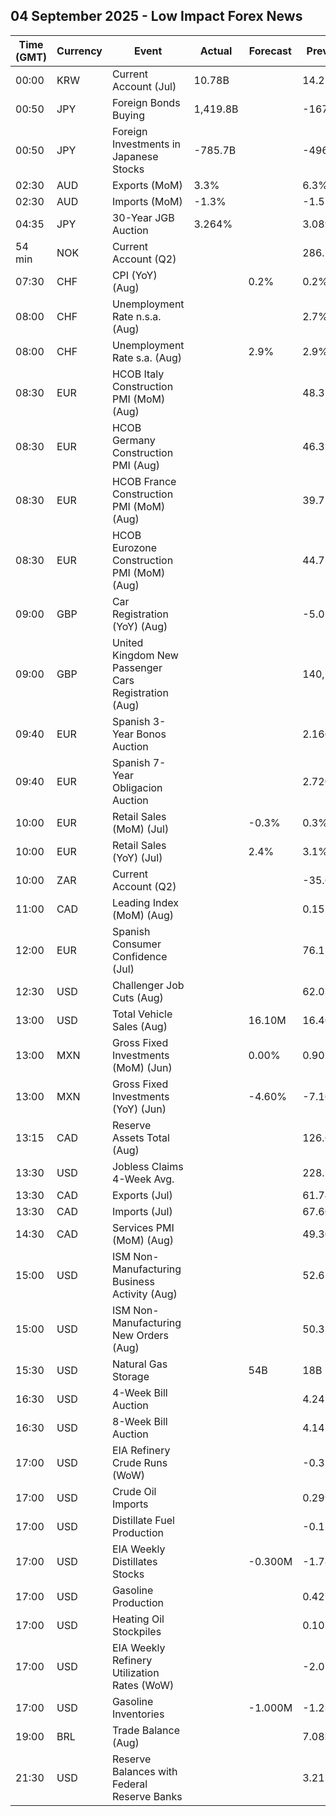 ## 04 September 2025 - Low Impact Forex News

| Time (GMT) | Currency | Event | Actual | Forecast | Previous |
|------|----------|-------|--------|----------|----------|
| 00:00 | KRW | Current Account (Jul) | 10.78B |  | 14.27B |
| 00:50 | JPY | Foreign Bonds Buying | 1,419.8B |  | -167.2B |
| 00:50 | JPY | Foreign Investments in Japanese Stocks | -785.7B |  | -496.2B |
| 02:30 | AUD | Exports (MoM) | 3.3% |  | 6.3% |
| 02:30 | AUD | Imports (MoM) | -1.3% |  | -1.5% |
| 04:35 | JPY | 30-Year JGB Auction | 3.264% |  | 3.089% |
| 54 min | NOK | Current Account (Q2) |  |  | 286.5B |
| 07:30 | CHF | CPI (YoY) (Aug) |  | 0.2% | 0.2% |
| 08:00 | CHF | Unemployment Rate n.s.a. (Aug) |  |  | 2.7% |
| 08:00 | CHF | Unemployment Rate s.a. (Aug) |  | 2.9% | 2.9% |
| 08:30 | EUR | HCOB Italy Construction PMI (MoM) (Aug) |  |  | 48.3 |
| 08:30 | EUR | HCOB Germany Construction PMI (Aug) |  |  | 46.3 |
| 08:30 | EUR | HCOB France Construction PMI (MoM) (Aug) |  |  | 39.7 |
| 08:30 | EUR | HCOB Eurozone Construction PMI (MoM) (Aug) |  |  | 44.7 |
| 09:00 | GBP | Car Registration (YoY) (Aug) |  |  | -5.0% |
| 09:00 | GBP | United Kingdom New Passenger Cars Registration (Aug) |  |  | 140,154.0 |
| 09:40 | EUR | Spanish 3-Year Bonos Auction |  |  | 2.166% |
| 09:40 | EUR | Spanish 7-Year Obligacion Auction |  |  | 2.720% |
| 10:00 | EUR | Retail Sales (MoM) (Jul) |  | -0.3% | 0.3% |
| 10:00 | EUR | Retail Sales (YoY) (Jul) |  | 2.4% | 3.1% |
| 10:00 | ZAR | Current Account (Q2) |  |  | -35.6B |
| 11:00 | CAD | Leading Index (MoM) (Aug) |  |  | 0.15% |
| 12:00 | EUR | Spanish Consumer Confidence (Jul) |  |  | 76.1 |
| 12:30 | USD | Challenger Job Cuts (Aug) |  |  | 62.075K |
| 13:00 | USD | Total Vehicle Sales (Aug) |  | 16.10M | 16.40M |
| 13:00 | MXN | Gross Fixed Investments (MoM) (Jun) |  | 0.00% | 0.90% |
| 13:00 | MXN | Gross Fixed Investments (YoY) (Jun) |  | -4.60% | -7.10% |
| 13:15 | CAD | Reserve Assets Total (Aug) |  |  | 126.6B |
| 13:30 | USD | Jobless Claims 4-Week Avg. |  |  | 228.50K |
| 13:30 | CAD | Exports (Jul) |  |  | 61.74B |
| 13:30 | CAD | Imports (Jul) |  |  | 67.60B |
| 14:30 | CAD | Services PMI (MoM) (Aug) |  |  | 49.30% |
| 15:00 | USD | ISM Non-Manufacturing Business Activity (Aug) |  |  | 52.6 |
| 15:00 | USD | ISM Non-Manufacturing New Orders (Aug) |  |  | 50.3 |
| 15:30 | USD | Natural Gas Storage |  | 54B | 18B |
| 16:30 | USD | 4-Week Bill Auction |  |  | 4.245% |
| 16:30 | USD | 8-Week Bill Auction |  |  | 4.145% |
| 17:00 | USD | EIA Refinery Crude Runs (WoW) |  |  | -0.328M |
| 17:00 | USD | Crude Oil Imports |  |  | 0.299M |
| 17:00 | USD | Distillate Fuel Production |  |  | -0.113M |
| 17:00 | USD | EIA Weekly Distillates Stocks |  | -0.300M | -1.786M |
| 17:00 | USD | Gasoline Production |  |  | 0.427M |
| 17:00 | USD | Heating Oil Stockpiles |  |  | 0.102M |
| 17:00 | USD | EIA Weekly Refinery Utilization Rates (WoW) |  |  | -2.0% |
| 17:00 | USD | Gasoline Inventories |  | -1.000M | -1.236M |
| 19:00 | BRL | Trade Balance (Aug) |  |  | 7.08B |
| 21:30 | USD | Reserve Balances with Federal Reserve Banks |  |  | 3.217T |
